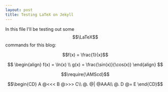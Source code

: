 ```yaml
---
layout: post
title: Testing LaTeX on Jekyll
---
```


In this file I'll be testing out some $$\LaTeX$$ commands for this blog: 

$$f(x) = \frac{1}{x}$$

$$ \begin{align} f(x) = \ln(x) \\ g(x) = \frac{\sin(x)}{\cos(x)} \end{align} $$

$$\require{\AMScd}$$

$$\begin{CD}
A @<<< B @>>> C\\
@. @| @AAA\\
@. D @= E
\end{CD}$$
